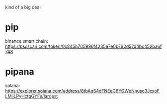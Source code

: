 kind of a big deal

# pip
binance smart chain: https://bscscan.com/token/0x845b705996f4235e7e0b792d57d4bc452ba6f748

# pipana
solana: https://explorer.solana.com/address/8tbAqS4dFNEeC6YGWpNnusc3JcxoFLMiiLPyHctgGYFe/largest
